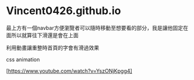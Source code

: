 # Vincent0426.github.io

最上方有一個navbar方便瀏覽者可以隨時移動至想要看的部分，我是讓他固定在面所以就算往下滑還是會在上面

利用動畫讓重整時首頁的字會有滑過效果

css animation 

[https://www.youtube.com/watch?v=YszONjKpgg4]


